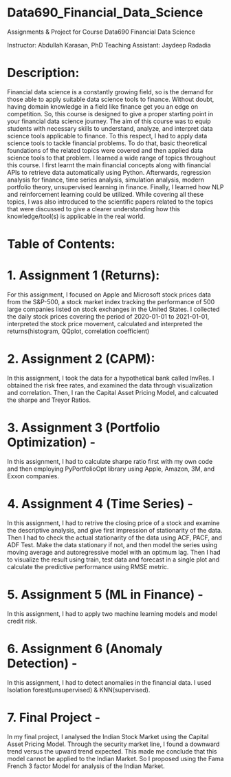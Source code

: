 # Data690_Financial_Data_Science
Assignments &amp; Project for Course Data690 Financial Data Science


Instructor: Abdullah Karasan, PhD 
Teaching Assistant: Jaydeep Radadia

# Description:
Financial data science is a constantly growing field, so is the demand for those able to apply suitable data science tools to finance. Without doubt, having domain knowledge in a field like finance get you an edge on competition. So, this course is designed to give a proper starting point in your financial data science journey.
The aim of this course was to equip students with necessary skills to understand, analyze, and interpret data science tools applicable to finance. To this respect, I had to apply data science tools to tackle financial problems. To do that, basic theoretical foundations of the related topics were covered and then applied data science tools to that problem.
I learned a wide range of topics throughout this course. I first learnt the main financial concepts along with financial APIs to retrieve data automatically using Python. Afterwards, regression analysis for finance, time series analysis, simulation analysis, modern portfolio theory, unsupervised learning in finance. Finally, I learned how NLP and reinforcement learning could be utilized.
While covering all these topics, I was also introduced to the scientific papers related to the topics that were discussed to give a clearer understanding how this knowledge/tool(s) is applicable in the real world.


# Table of Contents: 
# 1. Assignment 1 (Returns): 
For this assignment, I focused on Apple and Microsoft stock prices data from the S&P-500, a stock market index tracking the performance of 500 large companies listed on stock exchanges in the United States. I collected the daily stock prices covering the period of 2020-01-01 to 2021-01-01, interpreted the stock price movement, calculated and interpreted the returns(histogram, QQplot, correlation coefficient) 
# 2. Assignment 2 (CAPM): 
In this assignment, I took the data for a hypothetical bank called InvRes. I obtained the risk free rates, and examined the data through visualization and correlation. Then, I ran the Capital Asset Pricing Model, and calcuated the sharpe and Treyor Ratios.  
# 3. Assignment 3 (Portfolio Optimization) - 
In this assignment, I had to calculate sharpe ratio first with my own code and then employing PyPortfolioOpt library using Apple, Amazon, 3M, and Exxon companies. 
# 4. Assignment 4 (Time Series) - 
In this assignment, I had to retrive the closing price of a stock and examine the descriptive analysis, and give first impression of stationarity of the data. Then I had to check the actual stationarity of the data using ACF, PACF, and ADF Test. Make the data stationary if not,  and then model the series using moving average and autoregressive model with an optimum lag. Then I had to visualize the result using train, test data and forecast in a single plot and calculate the predictive performance using RMSE metric.   
# 5. Assignment 5 (ML in Finance) - 
In this assignment, I had to apply two machine learning models and model credit risk. 
# 6. Assignment 6 (Anomaly Detection) - 
In this assignment, I had to detect anomalies in the financial data. I used Isolation forest(unsupervised) & KNN(supervised). 
# 7. Final Project - 
In my final project, I analysed the Indian Stock Market using the Capital Asset Pricing Model. Through the security market line, I found a downward trend versus the upward trend expected. This made me conclude that this model cannot be applied to the Indian Market. So I proposed using the Fama French 3 factor Model for analysis of the Indian Market.
